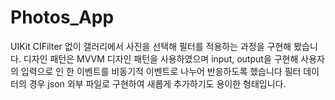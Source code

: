 # Photos_App
UIKit CIFilter 없이 갤러리에서 사진을 선택해 필터를 적용하는 과정을 구현해 봤습니다.
디자인 패턴은 MVVM 디자인 패턴을 사용하였으며 input, output을 구현해 사용자의 입력으로 인 한 이벤트를
비동기적 이벤트로 나누어 반응하도록 했습니다
필터 데이터의 경우 json 외부 파일로 구현하여 새롭게 추가하기도 용이한 형태입니다.
